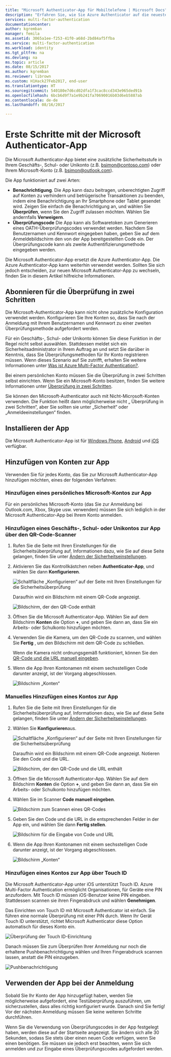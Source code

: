 ```yaml
---
title: "Microsoft Authenticator-App für Mobiltelefone | Microsoft Docs"
description: "Erfahren Sie, wie Sie Azure Authenticator auf die neueste Version aktualisieren können."
services: multi-factor-authentication
documentationcenter: 
author: kgremban
manager: femila
ms.assetid: 3065a1ee-f253-41f0-a68d-2bd84af5ffba
ms.service: multi-factor-authentication
ms.workload: identity
ms.tgt_pltfrm: na
ms.devlang: na
ms.topic: article
ms.date: 08/15/2017
ms.author: kgremban
ms.reviewer: librown
ms.custom: H1Hack27Feb2017, end-user
ms.translationtype: HT
ms.sourcegitcommit: 540180e7d6cd02dfa1f3cac8ccd343e965ded91b
ms.openlocfilehash: 6bcb6d9f7a1e9b241fa70690016b03d6eb5887ab
ms.contentlocale: de-de
ms.lasthandoff: 08/16/2017

---
```


# <a name="get-started-with-the-microsoft-authenticator-app"></a>Erste Schritte mit der Microsoft Authenticator-App
Die Microsoft Authenticator-App bietet eine zusätzliche Sicherheitsstufe in Ihrem Geschäfts-, Schul- oder Unikonto (z.B. bsimon@contoso.com) oder Ihrem Microsoft-Konto (z.B. bsimon@outlook.com).

Die App funktioniert auf zwei Arten:

* **Benachrichtigung**. Die App kann dazu beitragen, unberechtigten Zugriff auf Konten zu verhindern und betrügerische Transaktionen zu beenden, indem eine Benachrichtigung an Ihr Smartphone oder Tablet gesendet wird. Zeigen Sie einfach die Benachrichtigung an, und wählen Sie **Überprüfen**, wenn Sie den Zugriff zulassen möchten. Wählen Sie andernfalls **Verweigern**. 
* **Überprüfungscode** Die App kann als Softwaretoken zum Generieren eines OATH-Überprüfungscodes verwendet werden. Nachdem Sie Benutzernamen und Kennwort eingegeben haben, geben Sie auf dem Anmeldebildschirm den von der App bereitgestellten Code ein. Der Überprüfungscode kann als zweite Authentifizierungsmethode eingegeben werden.

Die Microsoft Authenticator-App ersetzt die Azure Authenticator-App. Die Azure Authenticator-App kann weiterhin verwendet werden. Sollten Sie sich jedoch entscheiden, zur neuen Microsoft Authenticator-App zu wechseln, finden Sie in diesem Artikel hilfreiche Informationen.  

## <a name="opt-in-for-two-step-verification"></a>Abonnieren für die Überprüfung in zwei Schritten

Die Microsoft-Authenticator-App kann nicht ohne zusätzliche Konfiguration verwendet werden. Konfigurieren Sie Ihre Konten so, dass Sie nach der Anmeldung mit Ihrem Benutzernamen und Kennwort zu einer zweiten Überprüfungsmethode aufgefordert werden. 

Für ein Geschäfts-, Schul- oder Unikonto können Sie diese Funktion in der Regel nicht selbst auswählen. Stattdessen meldet sich ein Sicherheitsadministrator in Ihrem Auftrag an und setzt Sie darüber in Kenntnis, dass Sie Überprüfungsmethoden für Ihr Konto registrieren müssen. Wenn dieses Szenario auf Sie zutrifft, erhalten Sie weitere Informationen unter [Was ist Azure Multi-Factor Authentication?](multi-factor-authentication-end-user.md).

Bei einem persönlichen Konto müssen Sie die Überprüfung in zwei Schritten selbst einrichten. Wenn Sie ein Microsoft-Konto besitzen, finden Sie weitere Informationen unter [Überprüfung in zwei Schritten](https://support.microsoft.com/help/12408/microsoft-account-about-two-step-verification). 

Sie können den Microsoft-Authenticator auch mit Nicht-Microsoft-Konten verwenden. Die Funktion heißt dann möglicherweise nicht „ Überprüfung in zwei Schritten“, aber Sie sollten sie unter „Sicherheit“ oder „Anmeldeeinstellungen“ finden. 

## <a name="install-the-app"></a>Installieren der App
Die Microsoft Authenticator-App ist für [Windows Phone](http://go.microsoft.com/fwlink/?Linkid=825071), [Android](http://go.microsoft.com/fwlink/?Linkid=825072) und [iOS](http://go.microsoft.com/fwlink/?Linkid=825073) verfügbar.

## <a name="add-accounts-to-the-app"></a>Hinzufügen von Konten zur App
Verwenden Sie für jedes Konto, das Sie zur Microsoft Authenticator-App hinzufügen möchten, eines der folgenden Verfahren:

### <a name="add-a-personal-microsoft-account-to-the-app"></a>Hinzufügen eines persönliches Microsoft-Kontos zur App

Für ein persönliches Microsoft-Konto (das Sie zur Anmeldung bei Outlook.com, Xbox, Skype usw. verwenden) müssen Sie sich lediglich in der Microsoft Authenticator-App bei Ihrem Konto anmelden.

### <a name="add-a-work-or-school-account-to-the-app-using-the-qr-code-scanner"></a>Hinzufügen eines Geschäfts-, Schul- oder Unikontos zur App über den QR-Code-Scanner
1. Rufen Sie die Seite mit Ihren Einstellungen für die Sicherheitsüberprüfung auf.  Informationen dazu, wie Sie auf diese Seite gelangen, finden Sie unter [Ändern der Sicherheitseinstellungen](multi-factor-authentication-end-user-manage-settings.md#where-to-find-the-settings-page).
2. Aktivieren Sie das Kontrollkästchen neben **Authenticator-App**, und wählen Sie dann **Konfigurieren**.

    ![Schaltfläche „Konfigurieren“ auf der Seite mit Ihren Einstellungen für die Sicherheitsüberprüfung](./media/authenticator-app-how-to/azureauthe.png)

    Daraufhin wird ein Bildschirm mit einem QR-Code angezeigt.

    ![Bildschirm, der den QR-Code enthält](./media/authenticator-app-how-to/barcode2.png)
3. Öffnen Sie die Microsoft Authenticator-App. Wählen Sie auf dem Bildschirm **Konten** die Option **+**, und geben Sie dann an, dass Sie ein Arbeits- oder Schulkonto hinzufügen möchten.
4. Verwenden Sie die Kamera, um den QR-Code zu scannen, und wählen Sie **Fertig** , um den Bildschirm mit dem QR-Code zu schließen.

    Wenn die Kamera nicht ordnungsgemäß funktioniert, können Sie den [QR-Code und die URL manuell eingeben](#add-an-account-to-the-app-manually).

5. Wenn die App Ihren Kontonamen mit einem sechsstelligen Code darunter anzeigt, ist der Vorgang abgeschlossen. 

    ![Bildschirm „Konten“](./media/authenticator-app-how-to/accounts.png)

### <a name="add-an-account-to-the-app-manually"></a>Manuelles Hinzufügen eines Kontos zur App
1. Rufen Sie die Seite mit Ihren Einstellungen für die Sicherheitsüberprüfung auf.  Informationen dazu, wie Sie auf diese Seite gelangen, finden Sie unter [Ändern der Sicherheitseinstellungen](multi-factor-authentication-end-user-manage-settings.md).
2. Wählen Sie **Konfigurieren**aus.

    ![Schaltfläche „Konfigurieren“ auf der Seite mit Ihren Einstellungen für die Sicherheitsüberprüfung](./media/authenticator-app-how-to/azureauthe.png)

    Daraufhin wird ein Bildschirm mit einem QR-Code angezeigt.  Notieren Sie den Code und die URL.

    ![Bildschirm, der den QR-Code und die URL enthält](./media/authenticator-app-how-to/barcode2.png)
3. Öffnen Sie die Microsoft Authenticator-App. Wählen Sie auf dem Bildschirm **Konten** die Option **+**, und geben Sie dann an, dass Sie ein Arbeits- oder Schulkonto hinzufügen möchten.

4. Wählen Sie im Scanner **Code manuell eingeben**.

    ![Bildschirm zum Scannen eines QR-Codes](./media/multi-factor-authentication-end-user-first-time/scan2.png)
5. Geben Sie den Code und die URL in die entsprechenden Felder in der App ein, und wählen Sie dann **Fertig stellen**.

    ![Bildschirm für die Eingabe von Code und URL](./media/authenticator-app-how-to/manual.png)

6. Wenn die App Ihren Kontonamen mit einem sechsstelligen Code darunter anzeigt, ist der Vorgang abgeschlossen.

    ![Bildschirm „Konten“](./media/authenticator-app-how-to/accounts.png)

### <a name="add-an-account-to-the-app-using-touch-id"></a>Hinzufügen eines Kontos zur App über Touch ID
Die Microsoft Authenticator-App unter iOS unterstützt Touch ID.  Azure Multi-Factor Authentication ermöglicht Organisationen, für Geräte eine PIN anzufordern. Mit Touch ID müssen iOS-Benutzer keine PIN eingeben. Stattdessen scannen sie ihren Fingerabdruck und wählen **Genehmigen**.

Das Einrichten von Touch ID mit Microsoft Authenticator ist einfach. Sie führen eine normale Überprüfung mit einer PIN durch. Wenn Ihr Gerät Touch ID unterstützt, richtet Microsoft Authenticator diese Option automatisch für dieses Konto ein.

![Überprüfung der Touch ID-Einrichtung](./media/authenticator-app-how-to/touchid1.png)

Danach müssen Sie zum Überprüfen Ihrer Anmeldung nur noch die erhaltene Pushbenachrichtigung wählen und Ihren Fingerabdruck scannen lassen, anstatt die PIN einzugeben.

![Pushbenachrichtigung](./media/authenticator-app-how-to/touchid2.png)

## <a name="use-the-app-when-you-sign-in"></a>Verwenden der App bei der Anmeldung

Sobald Sie Ihr Konto der App hinzugefügt haben, werden Sie möglicherweise aufgefordert, eine Testüberprüfung auszuführen, um sicherzustellen, dass alles richtig konfiguriert wurde. Danach sind Sie fertig! Vor der nächsten Anmeldung müssen Sie keine weiteren Schritte durchführen.

Wenn Sie die Verwendung von Überprüfungscodes in der App festgelegt haben, werden diese auf der Startseite angezeigt. Sie ändern sich alle 30 Sekunden, sodass Sie stets über einen neuen Code verfügen, wenn Sie einen benötigen. Sie müssen sie jedoch erst beachten, wenn Sie sich anmelden und zur Eingabe eines Überprüfungscodes aufgefordert werden.  
